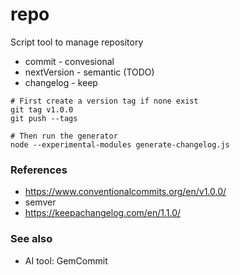 # repo

Script tool to manage repository

- commit - convesional
- nextVersion - semantic (TODO)
- changelog - keep

```
# First create a version tag if none exist
git tag v1.0.0
git push --tags

# Then run the generator
node --experimental-modules generate-changelog.js
```

### References


- https://www.conventionalcommits.org/en/v1.0.0/
- semver
- https://keepachangelog.com/en/1.1.0/

### See also

- AI tool: GemCommit